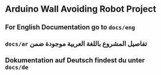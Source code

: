 # Arduino Wall Avoiding Robot Project
## For English Documentation go to `docs/eng`

## `docs/ar` تفاصيل المشروع باللغة العربية موجودة ضمن 

## Dokumentation auf Deutsch findest du unter `docs/de`